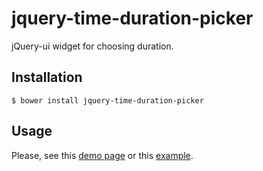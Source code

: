 # jquery-time-duration-picker

jQuery-ui widget for choosing duration.

## Installation
```
$ bower install jquery-time-duration-picker
```

## Usage

Please, see this [demo page](https://digaev.github.io/jquery-time-duration-picker/) or this [example](example/index.html).
